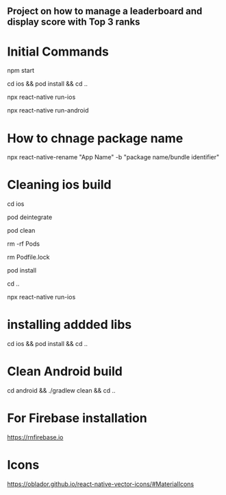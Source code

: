 
## Project on how to manage a leaderboard and display score with Top 3 ranks

# Initial Commands
npm start

cd ios && pod install && cd ..

npx react-native run-ios

npx react-native run-android


# How to chnage package name
npx react-native-rename "App Name" -b "package name/bundle identifier"

# Cleaning ios build
cd ios

pod deintegrate 

pod clean

rm -rf Pods

rm Podfile.lock

pod install

cd ..

npx react-native run-ios


# installing addded libs
cd ios && pod install && cd ..

# Clean Android build
cd android && ./gradlew clean && cd ..

# For Firebase installation
https://rnfirebase.io

# Icons
https://oblador.github.io/react-native-vector-icons/#MaterialIcons